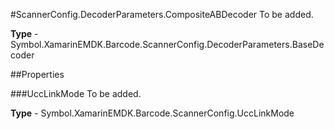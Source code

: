 #ScannerConfig.DecoderParameters.CompositeABDecoder
To be added.

**Type** - Symbol.XamarinEMDK.Barcode.ScannerConfig.DecoderParameters.BaseDecoder

##Properties

###UccLinkMode
To be added.

**Type** - Symbol.XamarinEMDK.Barcode.ScannerConfig.UccLinkMode


